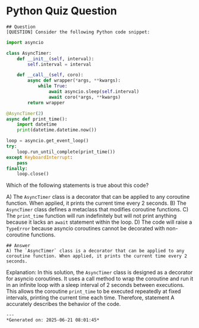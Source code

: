 # Python Quiz Question
    
    ## Question
    [QUESTION] Consider the following Python code snippet:

```python
import asyncio

class AsyncTimer:
    def __init__(self, interval):
        self.interval = interval

    def __call__(self, coro):
        async def wrapper(*args, **kwargs):
            while True:
                await asyncio.sleep(self.interval)
                await coro(*args, **kwargs)
        return wrapper

@AsyncTimer(2)
async def print_time():
    import datetime
    print(datetime.datetime.now())

loop = asyncio.get_event_loop()
try:
    loop.run_until_complete(print_time())
except KeyboardInterrupt:
    pass
finally:
    loop.close()
```

Which of the following statements is true about this code?

A) The `AsyncTimer` class is a decorator that can be applied to any coroutine function. When applied, it prints the current time every 2 seconds.
B) The `AsyncTimer` class defines a metaclass that modifies coroutine functions.
C) The `print_time` function will run indefinitely but will not print anything because it lacks an `await` statement within the loop.
D) The code will raise a `TypeError` because asyncio coroutines cannot be decorated with non-coroutine functions.
    
    ## Answer
    A) The `AsyncTimer` class is a decorator that can be applied to any coroutine function. When applied, it prints the current time every 2 seconds.

Explanation: In this solution, the `AsyncTimer` class is designed as a decorator for asyncio coroutines. It uses a call method to wrap the coroutine and run it in an infinite loop with a sleep interval of 2 seconds between executions. This allows the coroutine `print_time` to be executed repeatedly at fixed intervals, printing the current time each time. Therefore, statement A accurately describes the behavior of the code.
    
    ---
    *Generated on: 2025-06-21 08:01:45*
    